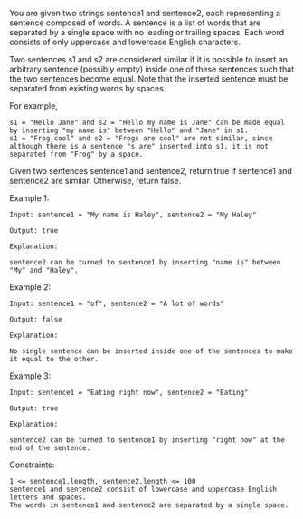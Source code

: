 You are given two strings sentence1 and sentence2, each representing a sentence composed of words. A sentence is a list of words that are separated by a single space with no leading or trailing spaces. Each word consists of only uppercase and lowercase English characters.<br>

Two sentences s1 and s2 are considered similar if it is possible to insert an arbitrary sentence (possibly empty) inside one of these sentences such that the two sentences become equal. Note that the inserted sentence must be separated from existing words by spaces.<br>

For example,

    s1 = "Hello Jane" and s2 = "Hello my name is Jane" can be made equal by inserting "my name is" between "Hello" and "Jane" in s1.
    s1 = "Frog cool" and s2 = "Frogs are cool" are not similar, since although there is a sentence "s are" inserted into s1, it is not separated from "Frog" by a space.

Given two sentences sentence1 and sentence2, return true if sentence1 and sentence2 are similar. Otherwise, return false.<br>

Example 1:

    Input: sentence1 = "My name is Haley", sentence2 = "My Haley"

    Output: true

    Explanation:

    sentence2 can be turned to sentence1 by inserting "name is" between "My" and "Haley".

Example 2:

    Input: sentence1 = "of", sentence2 = "A lot of words"

    Output: false

    Explanation:

    No single sentence can be inserted inside one of the sentences to make it equal to the other.

Example 3:

    Input: sentence1 = "Eating right now", sentence2 = "Eating"

    Output: true

    Explanation:

    sentence2 can be turned to sentence1 by inserting "right now" at the end of the sentence.

Constraints:

    1 <= sentence1.length, sentence2.length <= 100
    sentence1 and sentence2 consist of lowercase and uppercase English letters and spaces.
    The words in sentence1 and sentence2 are separated by a single space.
